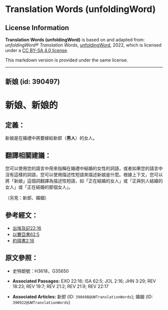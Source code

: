 # Translation Words (unfoldingWord)

## License Information

**Translation Words (unfoldingWord)** is based on and adapted from: _unfoldingWord® Translation Words_, [unfoldingWord](https://unfoldingword.org/utw), 2022, which is licensed under a [CC BY-SA 4.0 license](https://creativecommons.org/licenses/by-sa/4.0/legalcode.en).

This markdown version is provided under the same license.



--------------------------------

## 新娘 (id: 390497)

新娘、新娘的
======

定義：
---

新娘是在婚禮中將要嫁給新郎（**男人**）的女人。

翻譯相關建議：
-------

您可以使用您的語言中用來指稱在婚禮中結婚的女性的詞語，或者如果您的語言中沒有這樣的詞語，您可以使用描述性短語來描述新娘是什麼。根據上下文，您可以將「新娘」這個詞翻譯為描述性短語，如「正在結婚的女人」或「正與別人結婚的女人」或「正在結婚的那個女人」。

（另見：新郎、婚姻）

參考經文：
-----

* [出埃及記22:16](https://ref.ly/Exod22:16)
* [以賽亞書62:5](https://ref.ly/Isa62:5)
* [約珥書2:16](https://ref.ly/Joel2:16)

原文參照：
-----

* 史特朗號：H3618，G35650

* **Associated Passages:** EXO 22:16; ISA 62:5; JOL 2:16; JHN 3:29; REV 18:23; REV 19:7; REV 21:2; REV 21:9; REV 22:17
* **Associated Articles:** 新郎 (ID: `390498@UWTranslationWords`); 婚姻 (ID: `390922@UWTranslationWords`)

